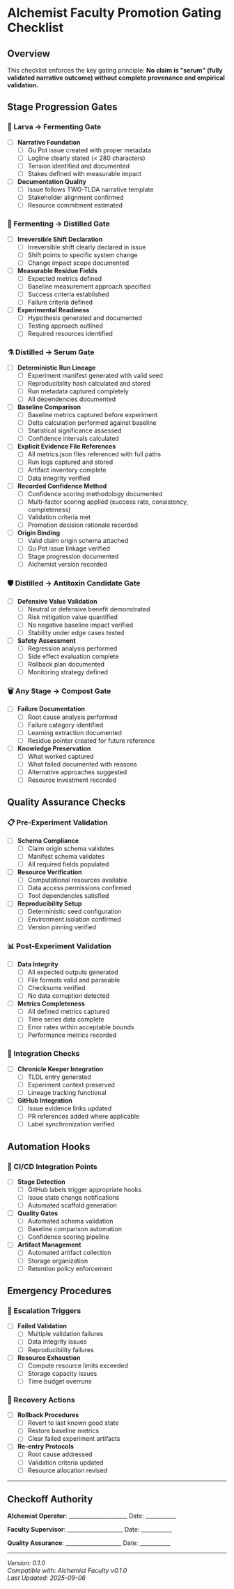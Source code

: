 # Alchemist Faculty Promotion Gating Checklist

## Overview

This checklist enforces the key gating principle: **No claim is "serum" (fully validated narrative outcome) without complete provenance and empirical validation.**

## Stage Progression Gates

### 🧪 Larva → Fermenting Gate
- [ ] **Narrative Foundation**
  - [ ] Gu Pot issue created with proper metadata
  - [ ] Logline clearly stated (< 280 characters)
  - [ ] Tension identified and documented
  - [ ] Stakes defined with measurable impact
- [ ] **Documentation Quality**
  - [ ] Issue follows TWG-TLDA narrative template
  - [ ] Stakeholder alignment confirmed
  - [ ] Resource commitment estimated

### 🔬 Fermenting → Distilled Gate
- [ ] **Irreversible Shift Declaration**
  - [ ] Irreversible shift clearly declared in issue
  - [ ] Shift points to specific system change
  - [ ] Change impact scope documented
- [ ] **Measurable Residue Fields**
  - [ ] Expected metrics defined
  - [ ] Baseline measurement approach specified
  - [ ] Success criteria established
  - [ ] Failure criteria defined
- [ ] **Experimental Readiness**
  - [ ] Hypothesis generated and documented
  - [ ] Testing approach outlined
  - [ ] Required resources identified

### ⚗️ Distilled → Serum Gate
- [ ] **Deterministic Run Lineage**
  - [ ] Experiment manifest generated with valid seed
  - [ ] Reproducibility hash calculated and stored
  - [ ] Run metadata captured completely
  - [ ] All dependencies documented
- [ ] **Baseline Comparison**
  - [ ] Baseline metrics captured before experiment
  - [ ] Delta calculation performed against baseline
  - [ ] Statistical significance assessed
  - [ ] Confidence intervals calculated
- [ ] **Explicit Evidence File References**
  - [ ] All metrics.json files referenced with full paths
  - [ ] Run logs captured and stored
  - [ ] Artifact inventory complete
  - [ ] Data integrity verified
- [ ] **Recorded Confidence Method**
  - [ ] Confidence scoring methodology documented
  - [ ] Multi-factor scoring applied (success rate, consistency, completeness)
  - [ ] Validation criteria met
  - [ ] Promotion decision rationale recorded
- [ ] **Origin Binding**
  - [ ] Valid claim origin schema attached
  - [ ] Gu Pot issue linkage verified
  - [ ] Stage progression documented
  - [ ] Alchemist version recorded

### 🛡️ Distilled → Antitoxin Candidate Gate
- [ ] **Defensive Value Validation**
  - [ ] Neutral or defensive benefit demonstrated
  - [ ] Risk mitigation value quantified
  - [ ] No negative baseline impact verified
  - [ ] Stability under edge cases tested
- [ ] **Safety Assessment**
  - [ ] Regression analysis performed
  - [ ] Side effect evaluation complete
  - [ ] Rollback plan documented
  - [ ] Monitoring strategy defined

### 🗑️ Any Stage → Compost Gate
- [ ] **Failure Documentation**
  - [ ] Root cause analysis performed
  - [ ] Failure category identified
  - [ ] Learning extraction documented
  - [ ] Residue pointer created for future reference
- [ ] **Knowledge Preservation**
  - [ ] What worked captured
  - [ ] What failed documented with reasons
  - [ ] Alternative approaches suggested
  - [ ] Resource investment recorded

## Quality Assurance Checks

### 📋 Pre-Experiment Validation
- [ ] **Schema Compliance**
  - [ ] Claim origin schema validates
  - [ ] Manifest schema validates
  - [ ] All required fields populated
- [ ] **Resource Verification**
  - [ ] Computational resources available
  - [ ] Data access permissions confirmed
  - [ ] Tool dependencies satisfied
- [ ] **Reproducibility Setup**
  - [ ] Deterministic seed configuration
  - [ ] Environment isolation confirmed
  - [ ] Version pinning verified

### 📊 Post-Experiment Validation
- [ ] **Data Integrity**
  - [ ] All expected outputs generated
  - [ ] File formats valid and parseable
  - [ ] Checksums verified
  - [ ] No data corruption detected
- [ ] **Metrics Completeness**
  - [ ] All defined metrics captured
  - [ ] Time series data complete
  - [ ] Error rates within acceptable bounds
  - [ ] Performance metrics recorded

### 🔗 Integration Checks
- [ ] **Chronicle Keeper Integration**
  - [ ] TLDL entry generated
  - [ ] Experiment context preserved
  - [ ] Lineage tracking functional
- [ ] **GitHub Integration**
  - [ ] Issue evidence links updated
  - [ ] PR references added where applicable
  - [ ] Label synchronization verified

## Automation Hooks

### 🤖 CI/CD Integration Points
- [ ] **Stage Detection**
  - [ ] GitHub labels trigger appropriate hooks
  - [ ] Issue state change notifications
  - [ ] Automated scaffold generation
- [ ] **Quality Gates**
  - [ ] Automated schema validation
  - [ ] Baseline comparison automation
  - [ ] Confidence scoring pipeline
- [ ] **Artifact Management**
  - [ ] Automated artifact collection
  - [ ] Storage organization
  - [ ] Retention policy enforcement

## Emergency Procedures

### 🚨 Escalation Triggers
- [ ] **Failed Validation**
  - [ ] Multiple validation failures
  - [ ] Data integrity issues
  - [ ] Reproducibility failures
- [ ] **Resource Exhaustion**
  - [ ] Compute resource limits exceeded
  - [ ] Storage capacity issues
  - [ ] Time budget overruns

### 🔧 Recovery Actions
- [ ] **Rollback Procedures**
  - [ ] Revert to last known good state
  - [ ] Restore baseline metrics
  - [ ] Clear failed experiment artifacts
- [ ] **Re-entry Protocols**
  - [ ] Root cause addressed
  - [ ] Validation criteria updated
  - [ ] Resource allocation revised

---

## Checkoff Authority

**Alchemist Operator**: _____________________  Date: ___________

**Faculty Supervisor**: ____________________  Date: ___________

**Quality Assurance**: ____________________  Date: ___________

---
*Version: 0.1.0*  
*Compatible with: Alchemist Faculty v0.1.0*  
*Last Updated: 2025-09-06*